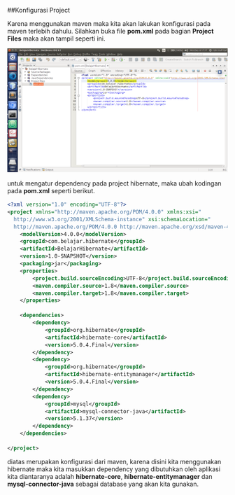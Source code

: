 ##Konfigurasi Project

Karena menggunakan maven maka kita akan lakukan konfigurasi pada maven terlebih dahulu. Silahkan buka file **pom.xml** pada bagian **Project Files** maka akan tampil seperti ini.

![](gambar/screenshot3.png)

untuk mengatur dependency pada project hibernate, maka ubah kodingan pada **pom.xml** seperti berikut.

```xml
<?xml version="1.0" encoding="UTF-8"?>
<project xmlns="http://maven.apache.org/POM/4.0.0" xmlns:xsi="
  http://www.w3.org/2001/XMLSchema-instance" xsi:schemaLocation="
  http://maven.apache.org/POM/4.0.0 http://maven.apache.org/xsd/maven-4.0.0.xsd">
    <modelVersion>4.0.0</modelVersion>
    <groupId>com.belajar.hibernate</groupId>
    <artifactId>BelajarHibernate</artifactId>
    <version>1.0-SNAPSHOT</version>
    <packaging>jar</packaging>
    <properties>
        <project.build.sourceEncoding>UTF-8</project.build.sourceEncoding>
        <maven.compiler.source>1.8</maven.compiler.source>
        <maven.compiler.target>1.8</maven.compiler.target>
    </properties>

    <dependencies>
        <dependency>
            <groupId>org.hibernate</groupId>
            <artifactId>hibernate-core</artifactId>
            <version>5.0.4.Final</version>
        </dependency>
        <dependency>
            <groupId>org.hibernate</groupId>
            <artifactId>hibernate-entitymanager</artifactId>
            <version>5.0.4.Final</version>
        </dependency>
        <dependency>
            <groupId>mysql</groupId>
            <artifactId>mysql-connector-java</artifactId>
            <version>5.1.37</version>
        </dependency>
    </dependencies>

</project>
```

diatas merupakan konfigurasi dari maven, karena disini kita menggunakan hibernate maka kita masukkan dependency yang dibutuhkan oleh aplikasi kita diantaranya adalah **hibernate-core**, **hibernate-entitymanager** dan **mysql-connector-java** sebagai database yang akan kita gunakan.